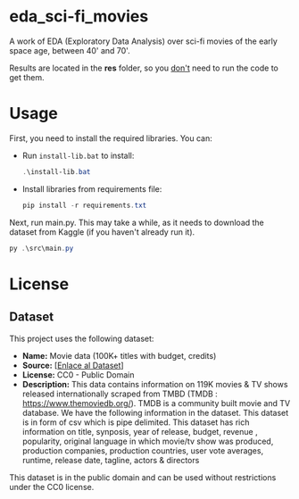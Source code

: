 # eda_sci-fi_movies

A work of EDA (Exploratory Data Analysis) over sci-fi movies of the early space age, between 40' and 70'.

Results are located in the **res** folder, so you <ins>don't</ins> need to run the code to get them.

# Usage

First, you need to install the required libraries. You can:
* Run `install-lib.bat` to install:
    ```powershell
    .\install-lib.bat
    ```
* Install libraries from requirements file:
    ```powershell
    pip install -r requirements.txt
    ```
Next, run main.py. This may take a while, as it needs to download the dataset from Kaggle (if you haven't already run it).
```powershell
py .\src\main.py
```


# License

## Dataset

This project uses the following dataset:

- **Name:** Movie data (100K+ titles with budget, credits)
- **Source:** [[Enlace al Dataset](https://www.kaggle.com/datasets/kakarlaramcharan/tmdb-data-0920)]
- **License:** CC0 - Public Domain
- **Description:** This data contains information on 119K movies & TV shows released internationally scraped from TMBD (TMDB : https://www.themoviedb.org/). TMDB is a community built movie and TV database. We have the following information in the dataset. This dataset is in form of csv which is pipe delimited. This dataset has rich information on title, synposis, year of release, budget, revenue , popularity, original language in which movie/tv show was produced, production companies, production countries, user vote averages, runtime, release date, tagline, actors & directors

This dataset is in the public domain and can be used without restrictions under the CC0 license.